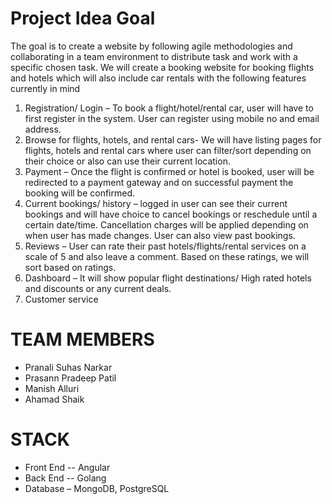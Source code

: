 # Project Idea Goal
The goal is to create a website by following agile methodologies and collaborating in a team environment to distribute task and work with a specific chosen task. We will create a booking website for booking flights and hotels which will also include car rentals with the following features currently in mind
1. Registration/ Login – To book a flight/hotel/rental car, user will have to first register in the system. User can register using mobile no and email address.
2. Browse for flights, hotels, and rental cars- We will have listing pages for flights, hotels and rental cars where user can filter/sort depending on their choice or also can use their current location.
3. Payment – Once the flight is confirmed or hotel is booked, user will be redirected to a payment gateway and on successful payment the booking will be confirmed.
5. Current bookings/ history – logged in user can see their current bookings and will have choice to cancel bookings or reschedule until a certain date/time. Cancellation charges will be applied depending on when user has made changes. User can also view past bookings.
6. Reviews – User can rate their past hotels/flights/rental services on a scale of 5 and also leave a comment. Based on these ratings, we will sort based on ratings.
7. Dashboard – It will show popular flight destinations/ High rated hotels and discounts or any current deals.
8. Customer service

# TEAM MEMBERS
- Pranali Suhas Narkar 
- Prasann Pradeep Patil 
- Manish Alluri 
- Ahamad Shaik

# STACK
- Front End -- Angular
- Back End -- Golang
- Database – MongoDB, PostgreSQL

